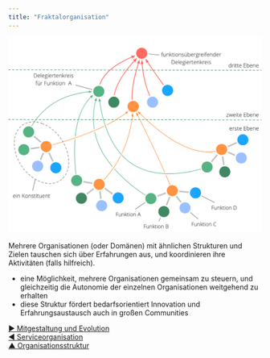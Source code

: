 ```yaml
---
title: "Fraktalorganisation"
---
```



![right,fit](img/structural-patterns/fractal-organization.png)

Mehrere Organisationen (oder Domänen) mit ähnlichen Strukturen und Zielen tauschen sich über Erfahrungen aus, und koordinieren ihre Aktivitäten (falls hilfreich).

- eine Möglichkeit, mehrere Organisationen gemeinsam zu steuern, und gleichzeitig die Autonomie der einzelnen Organisationen weitgehend zu erhalten
- diese Struktur fördert bedarfsorientiert Innovation und Erfahrungsaustausch auch in großen Communities


[&#9654; Mitgestaltung und Evolution](co-creation-and-evolution.html)<br/>[&#9664; Serviceorganisation](service-organization.html)<br/>[&#9650; Organisationsstruktur](organizational-structure.html)

